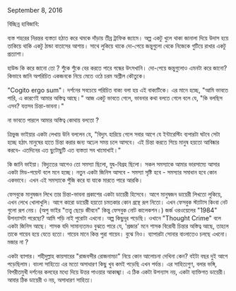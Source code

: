 September 8, 2016

বিচ্ছিন্ন হাবিজাবি:

ব্যস্ত শহরের নিরন্তর ব্যস্ততা হঠাত করে থমকে দাঁড়ায় তীব্র ট্রাফিক জ্যামে। অল্প একটু খুলে থাকা জানালা দিয়ে উদাস হয়ে তাকিয়ে থাকি একটু ঠান্ডা বাতাসের আশায়। সাথে লুকিয়ে থাকে দো-পেয়ে জন্তুগুলো থেকে নিজেকে গুটিয়ে রাখার একটু প্রত্যাশা।

হাউন্ড কি করে জানো তো ? শুঁকে শুঁকে বের করতে পারে গন্ধের উৎসখানি। দো-পেয়ে জন্তুগুলোও এমনটা করে জানো? কিভাবে জানি অপরিচিত একজনকে নিয়ে মেতে ওঠে চরম অশ্লীল কৌতুকে।

"Cogito ergo sum"। দর্শনের সবচেয়ে পরিচিত বাক্য বলা হয় এই বাক্যটিকে। এর মানে হচ্ছে, "আমি ভাবতে পারি, এ কারণেই আমার অস্তিত্ব আছে।"
আজ একটু ভাবতে গেলে, ভাবনার কথা বলতে গেলে বলে যে, "কি বলছিস এসব? যত্তসব চিন্তা-ভাবনা।"

না ভাবতে পারলে আমার অস্তিত্ব কোথায় বলতো ?

ত্রিভুজ ভাইয়ার একটা লেখায় উনি বললেন যে, "বিদ্যুৎ হারিয়ে গেলে সবার আগে যে ইন্টারেস্টিং ব্যপারটা ঘটবে সেটা হচ্ছে হঠাৎ মানুষের হাতে চিন্তা করার জন্য অঢেল সময় চলে আসবে। এই চিন্তা করতে গিয়ে মানুষ হয়তো আবিষ্কার করবে- এতদিনের এত ছুটোছুটি এত ব্যস্ততা সব খামোখাই।"

কি জানি ভাইয়া। বিদ্যুতের আগেও তো সমস্যা ছিলো, যুদ্ব-বিগ্রহ ছিলো। সকল সমস্যাকে আমার ভারসাম্যে আসার একটা মিড-পয়েন্ট বলে মনে হচ্ছে। নতুন একটা জিনিস আসবে - সমস্যা সৃষ্টি হবে - সমস্যার সমাধান হবে কোন একভাবে। এখন এই সমস্যাকে পুঁজি করে যা যাকে মারতে পারে আরকি।

ফেসবুকে মানুষজন লিখে তার চিন্তা-ভাবনা প্রকাশের একটা ডায়েরী হিসেবে। আগে মানুষজন ডায়েরী লিখতো লুকিয়ে, এখন লেখে খোলাখুলি। আগে কারো ডায়েরী হয়তো চমতকার কোন গ্রন্থে রূপ নিতো। এখন ফেসবুক স্ট্যাটাস কিংবা নেট গুলো রূপ নেয়। (অপু ভাইর "তত্ত্ব ছেড়ে জীবনে" কিন্তু ফেসবুক নোট কালেকশন।)
জর্জ ওরওয়েলের "1984" উপন্যাসটা পরেছো? আমি পড়ি নাই পুরোটা এখনো। অল্প কিছুদূর পড়েছি। ওখানে "Thought Crime" বলে একটা জিনিস আছে। শাসক যদি সামান্যতমও বুঝতে পারে যে, 'প্রজার' মনে শাসক বিরোধী চিন্তার অস্তিত্ব আছে, তাহলে তাকে গায়েব হয়ে যেতে হতো। গায়েব মানে কিন্ত পুরা গায়েব। বুঝে নিও। ব্যাপারটা সোনার বাংলাতেও চলছে এখনো। মজার না ?

একটা ব্যাপার। শহীদুল্লাহ কায়সারের "রাজবন্দীর রোজনামচা" নিয়ে কোন আলোচনা দেখিনা কেন? বইটা বছর দুই আগে পড়েছিলাম। বাংলা সাহিত্যে এর মতো অসাধারণ কিছু খুব কমই পড়েছি এখন পর্যন্ত। এর সাহিত্যগুণ, বলার ভঙ্গি, বিপরীতমুখী দর্শনের কলহের মধ্যে দিয়ে উত্তর পাওয়ার আকাঙ্খা।
এ ঠিক একটা উপন্যাস নয়, একটা ব্যাক্তিগত ডায়েরী। আবার ঠিক ডায়েরী ও নয়, অসাধারণ সাহিত্য।